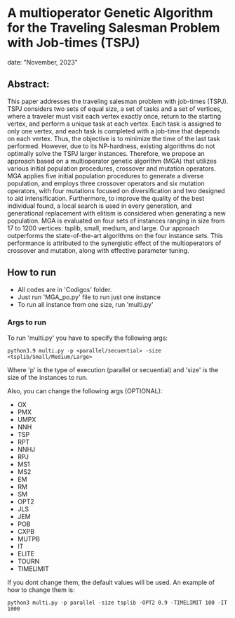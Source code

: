 # A multioperator Genetic Algorithm for the Traveling Salesman Problem with Job-times (TSPJ)
date: "November, 2023"

## Abstract:

This paper addresses the traveling salesman problem with job-times (TSPJ). TSPJ considers two sets of equal size, a set of tasks and a set of vertices, where a traveler must visit each vertex exactly once, return to the starting vertex, and perform a unique task at each vertex. Each task is assigned to only one vertex, and each task is completed with a job-time that depends on each vertex. Thus, the objective is to minimize the time of the last task performed. However, due to its NP-hardness, existing algorithms do not optimally solve the TSPJ larger instances. Therefore, we propose an approach based on a multioperator genetic algorithm (MGA) that utilizes various initial population procedures, crossover and mutation operators. MGA applies five initial population procedures to generate a diverse population, and employs three crossover operators and six mutation operators, with four mutations focused on diversification and two designed to aid intensification. Furthermore, to improve the quality of the best individual found, a local search is used in every generation, and generational replacement with elitism is considered when generating a new population. MGA is evaluated on four sets of instances ranging in size from 17 to 1200 vertices: tsplib, small, medium, and large. Our approach outperforms the state-of-the-art algorithms on the four instance sets. This performance is attributed to the synergistic effect of the multioperators of crossover and mutation, along with effective parameter tuning.


## How to run
* All codes are in 'Codigos' folder.
* Just run 'MGA_po.py' file to run just one instance
* To run all instance from one size, run 'multi.py'

### Args to run
To run 'multi.py' you have to specify the following args:

```
python3.9 multi.py -p <parallel/secuential> -size <tsplib/Small/Medium/Large>
```

Where 'p' is the type of execution (parallel or secuential) and 'size' is the size of the instances to run.

Also, you can change the following args (OPTIONAL):
- OX
- PMX
- UMPX
- NNH
- TSP
- RPT
- NNHJ
- RPJ
- MS1
- MS2
- EM
- RM
- SM
- OPT2
- JLS
- JEM
- POB
- CXPB
- MUTPB
- IT
- ELITE
- TOURN
- TIMELIMIT

If you dont change them, the default values will be used.
An example of how to change them is:
```
python3 multi.py -p parallel -size tsplib -OPT2 0.9 -TIMELIMIT 100 -IT 1000
```
